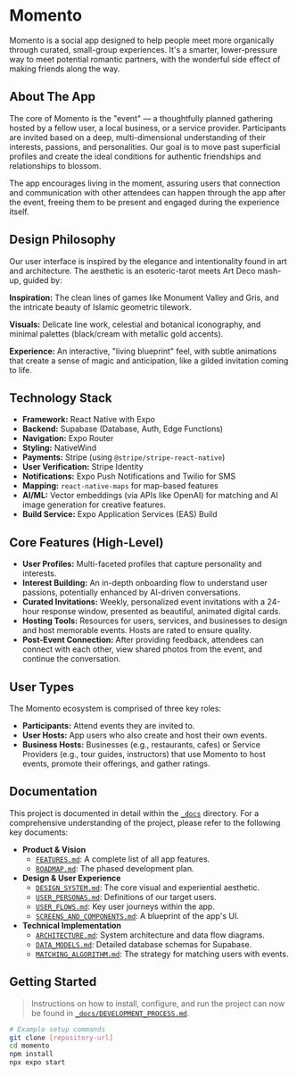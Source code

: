 # Momento

Momento is a social app designed to help people meet more organically through curated, small-group experiences. It's a smarter, lower-pressure way to meet potential romantic partners, with the wonderful side effect of making friends along the way.

## About The App

The core of Momento is the "event" — a thoughtfully planned gathering hosted by a fellow user, a local business, or a service provider. Participants are invited based on a deep, multi-dimensional understanding of their interests, passions, and personalities. Our goal is to move past superficial profiles and create the ideal conditions for authentic friendships and relationships to blossom.

The app encourages living in the moment, assuring users that connection and communication with other attendees can happen through the app after the event, freeing them to be present and engaged during the experience itself.

## Design Philosophy

Our user interface is inspired by the elegance and intentionality found in art and architecture. The aesthetic is an esoteric-tarot meets Art Deco mash-up, guided by:

**Inspiration:** The clean lines of games like Monument Valley and Gris, and the intricate beauty of Islamic geometric tilework.

**Visuals:** Delicate line work, celestial and botanical iconography, and minimal palettes (black/cream with metallic gold accents).

**Experience:** An interactive, "living blueprint" feel, with subtle animations that create a sense of magic and anticipation, like a gilded invitation coming to life.

## Technology Stack

- **Framework:** React Native with Expo
- **Backend:** Supabase (Database, Auth, Edge Functions)
- **Navigation:** Expo Router
- **Styling:** NativeWind
- **Payments:** Stripe (using `@stripe/stripe-react-native`)
- **User Verification:** Stripe Identity
- **Notifications:** Expo Push Notifications and Twilio for SMS
- **Mapping:** `react-native-maps` for map-based features
- **AI/ML:** Vector embeddings (via APIs like OpenAI) for matching and AI image generation for creative features.
- **Build Service:** Expo Application Services (EAS) Build

## Core Features (High-Level)

- **User Profiles:** Multi-faceted profiles that capture personality and interests.
- **Interest Building:** An in-depth onboarding flow to understand user passions, potentially enhanced by AI-driven conversations.
- **Curated Invitations:** Weekly, personalized event invitations with a 24-hour response window, presented as beautiful, animated digital cards.
- **Hosting Tools:** Resources for users, services, and businesses to design and host memorable events. Hosts are rated to ensure quality.
- **Post-Event Connection:** After providing feedback, attendees can connect with each other, view shared photos from the event, and continue the conversation.

## User Types

The Momento ecosystem is comprised of three key roles:

- **Participants:** Attend events they are invited to.
- **User Hosts:** App users who also create and host their own events.
- **Business Hosts:** Businesses (e.g., restaurants, cafes) or Service Providers (e.g., tour guides, instructors) that use Momento to host events, promote their offerings, and gather ratings.

## Documentation

This project is documented in detail within the [`_docs`](/_docs) directory. For a comprehensive understanding of the project, please refer to the following key documents:

- **Product & Vision**
  - [`FEATURES.md`](_docs/FEATURES.md): A complete list of all app features.
  - [`ROADMAP.md`](_docs/ROADMAP.md): The phased development plan.
- **Design & User Experience**
  - [`DESIGN_SYSTEM.md`](_docs/DESIGN_SYSTEM.md): The core visual and experiential aesthetic.
  - [`USER_PERSONAS.md`](_docs/USER_PERSONAS.md): Definitions of our target users.
  - [`USER_FLOWS.md`](_docs/USER_FLOWS.md): Key user journeys within the app.
  - [`SCREENS_AND_COMPONENTS.md`](_docs/SCREENS_AND_COMPONENTS.md): A blueprint of the app's UI.
- **Technical Implementation**
  - [`ARCHITECTURE.md`](_docs/ARCHITECTURE.md): System architecture and data flow diagrams.
  - [`DATA_MODELS.md`](_docs/DATA_MODELS.md): Detailed database schemas for Supabase.
  - [`MATCHING_ALGORITHM.md`](_docs/MATCHING_ALGORITHM.md): The strategy for matching users with events.

## Getting Started

> Instructions on how to install, configure, and run the project can now be found in [`_docs/DEVELOPMENT_PROCESS.md`](_docs/DEVELOPMENT_PROCESS.md).

```bash
# Example setup commands
git clone [repository-url]
cd momento
npm install
npx expo start
```
